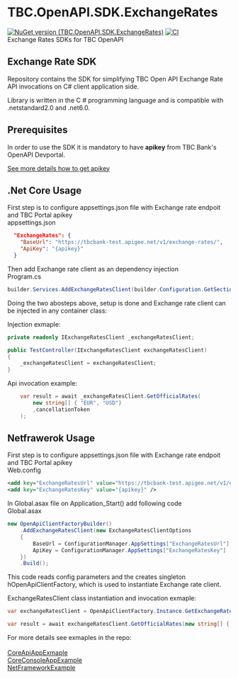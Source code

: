 # TBC.OpenAPI.SDK.ExchangeRates  
[![NuGet version (TBC.OpenAPI.SDK.ExchangeRates)](https://img.shields.io/nuget/v/TBC.OpenAPI.SDK.Core.svg?label=TBC.OpenAPI.SDK.Core)](https://www.nuget.org/packages/TBC.OpenAPI.SDK.Core/) [![CI](https://github.com/TBCBank/TBC.OpenAPI.SDK.ExchangeRates/actions/workflows/main.yml/badge.svg?branch=master)](https://github.com/TBCBank/TBC.OpenAPI.SDK.ExchangeRates/actions/workflows/main.yml)  
Exchange Rates SDKs for TBC OpenAPI

## Exchange Rate SDK 
Repository contains the SDK for simplifying TBC Open API Exchange Rate API invocations on C# client application side.  

Library is written in the C # programming language and is compatible with .netstandard2.0 and .net6.0. 

## Prerequisites

In order to use the SDK it is mandatory to have **apikey** from TBC Bank's OpenAPI Devportal.

[See more details how to get apikey](https://developers.tbcbank.ge/docs/get-apikey-and-secret)

## .Net Core Usage

First step is to configure appsettings.json file with Exchange rate endpoit and TBC Portal apikey\
appsettings.json
```json
  "ExchangeRates": {
    "BaseUrl": "https://tbcbank-test.apigee.net/v1/exchange-rates/",
    "ApiKey": "{apikey}"
  }
```
Then add Exchange rate client as an dependency injection\
Program.cs
```cs
builder.Services.AddExchangeRatesClient(builder.Configuration.GetSection("ExchangeRates").Get<ExchangeRatesClientOptions>());
```

Doing the two abosteps above, setup is done and Exchange rate client can be injected in any container class:

Injection exmaple:

```cs
private readonly IExchangeRatesClient _exchangeRatesClient;

public TestController(IExchangeRatesClient exchangeRatesClient)
{
    _exchangeRatesClient = exchangeRatesClient;
}
```

Api invocation example:

```cs
    var result = await _exchangeRatesClient.GetOfficialRates(
        new string[] { "EUR", "USD"}
        ,cancellationToken
    );

```

## Netfrawerok Usage

First step is to configure appsettings.json file with Exchange rate endpoit and TBC Portal apikey\
Web.config
```xml
<add key="ExchangeRatesUrl" value="https://tbcbank-test.apigee.net/v1/exchange-rates/" />
<add key="ExchangeRatesKey" value="{apikey}" />
```

In Global.asax file on Application_Start() add following code\
Global.asax
```cs
new OpenApiClientFactoryBuilder()
    .AddExchangeRatesClient(new ExchangeRatesClientOptions
    {
        BaseUrl = ConfigurationManager.AppSettings["ExchangeRatesUrl"],
        ApiKey = ConfigurationManager.AppSettings["ExchangeRatesKey"]
    })
    .Build();
```  
This code reads config parameters and the creates singleton hOpenApiClientFactory, which is used to instantiate Exchange rate client.

ExchangeRatesClient class instantiation and invocation exmaple:

```cs
var exchangeRatesClient = OpenApiClientFactory.Instance.GetExchangeRatesClient();

var result = await exchangeRatesClient.GetOfficialRates(new string[] { "EUR", "USD"});
```

For more details see exmaples in the repo:\
\
[CoreApiAppExmaple](https://github.com/TBCBank/TBC.OpenAPI.SDK.ExchangeRates/tree/master/examples/CoreApiAppExmaple)\
[CoreConsoleAppExample](https://github.com/TBCBank/TBC.OpenAPI.SDK.ExchangeRates/tree/master/examples/CoreConsoleAppExample)\
[NetFrameworkExample](https://github.com/TBCBank/TBC.OpenAPI.SDK.ExchangeRates/tree/master/examples/NetFrameworkExample)
